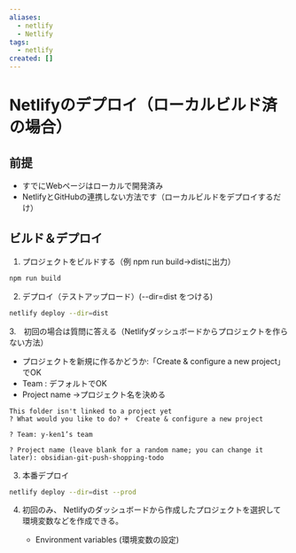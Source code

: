 ```yaml
---
aliases:
  - netlify
  - Netlify
tags:
  - netlify
created: []
---
```



# Netlifyのデプロイ（ローカルビルド済の場合）



## 前提

- すでにWebページはローカルで開発済み
- NetlifyとGitHubの連携しない方法です（ローカルビルドをデプロイするだけ）

## ビルド＆デプロイ


1. プロジェクトをビルドする（例 npm run build->distに出力）

```bash
npm run build
```

2. デプロイ（テストアップロード）(--dir=dist をつける)
```bash
netlify deploy --dir=dist
```


3.　初回の場合は質問に答える（Netlifyダッシュボードからプロジェクトを作らない方法）

- プロジェクトを新規に作るかどうか:「Create & configure a new project」でOK
- Team : デフォルトでOK
- Project name ->プロジェクト名を決める

```
This folder isn't linked to a project yet
? What would you like to do? +  Create & configure a new project

? Team: y-ken1’s team

? Project name (leave blank for a random name; you can change it later): obsidian-git-push-shopping-todo

```

3. 本番デプロイ

```bash
netlify deploy --dir=dist --prod
```

4. 初回のみ、 Netlifyのダッシュボードから作成したプロジェクトを選択して環境変数などを作成できる。
   
   -  Environment variables (環境変数の設定)
